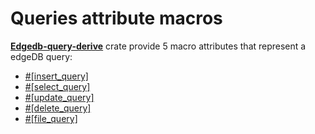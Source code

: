 # Queries attribute macros

[**Edgedb-query-derive**](https://github.com/imagineDevit/edgedb) crate provide 5 macro attributes that represent a edgeDB query:

- [#[insert_query]](./insert-query.md)
- [#[select_query]](./select-query.md)
- [#[update_query]](./update-query.md)
- [#[delete_query]](./delete-query.md)
- [#[file_query]](./delete-query.md)
